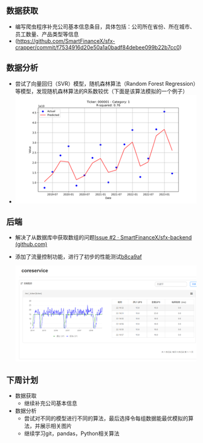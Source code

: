 ## 数据获取
   - 编写爬虫程序补充公司基本信息条目，具体包括：公司所在省份、所在城市、员工数量、产品类型等信息
   - (https://github.com/SmartFinanceX/sfx-crapper/commit/f7534916d20e50a1a0badf84debee099b22b7cc0)
## 数据分析
   - 尝试了向量回归（SVR）模型，随机森林算法（Random Forest Regression）等模型，发现随机森林算法的R系数较优（下面是该算法模拟的一个例子）
   - ![example](./results_000001_1.png)

## 后端

- 解决了从数据库中获取数组的问题[Issue #2 · SmartFinanceX/sfx-backend (github.com)](https://github.com/SmartFinanceX/sfx-backend/issues/2)

- 添加了流量控制功能，进行了初步的性能测试[b8ca9af ](https://github.com/SmartFinanceX/sfx-backend/commit/b8ca9af7a5138442b1a66f86ffe4a135f054b93e)

  ![image-20230529221923389](./week14.assets/image-20230529221923389.png)

## 下周计划

- 数据获取
	- 继续补充公司基本信息
- 数据分析
   - 尝试对不同的模型进行不同的算法，最后选择令每组数据能最优模拟的算法，并展示相关图片
   - 继续学习git，pandas，Python相关算法

